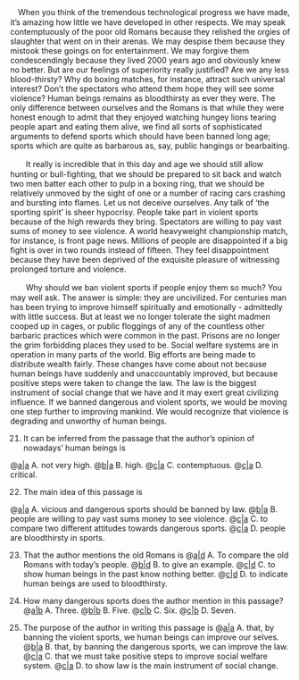 　When you think of the tremendous technological progress we have made, it’s amazing how little we have developed in other respects. We may speak contemptuously of the poor old Romans because they relished the orgies of slaughter that went on in their arenas. We may despise them because they mistook these goings on for entertainment. We may forgive them condescendingly because they lived 2000 years ago and obviously knew no better. But are our feelings of superiority really justified? Are we any less blood-thirsty? Why do boxing matches, for instance, attract such universal interest? Don’t the spectators who attend them hope they will see some violence? Human beings remains as bloodthirsty as ever they were. The only difference between ourselves and the Romans is that while they were honest enough to admit that they enjoyed watching hungey lions tearing people apart and eating them alive, we find all sorts of sophisticated arguments to defend sports which should have been banned long age; sports which are quite as barbarous as, say, public hangings or bearbaiting.

　　It really is incredible that in this day and age we should still allow hunting or bull-fighting, that we should be prepared to sit back and watch two men batter each other to pulp in a boxing ring, that we should be relatively unmoved by the sight of one or a number of racing cars crashing and bursting into flames. Let us not deceive ourselves. Any talk of ‘the sporting spirit’ is sheer hypocrisy. People take part in violent sports because of the high rewards they bring. Spectators are willing to pay vast sums of money to see violence. A world heavyweight championship match, for instance, is front page news. Millions of people are disappointed if a big fight is over in two rounds instead of fifteen. They feel disappointment because they have been deprived of the exquisite pleasure of witnessing prolonged torture and violence.

　　Why should we ban violent sports if people enjoy them so much? You may well ask. The answer is simple: they are uncivilized. For centuries man has been trying to improve himself spiritually and emotionally - admittedly with little success. But at least we no longer tolerate the sight madmen cooped up in cages, or public floggings of any of the countless other barbaric practices which were common in the past. Prisons are no longer the grim forbidding places they used to be. Social welfare systems are in operation in many parts of the world. Big efforts are being made to distribute wealth fairly. These changes have come about not because human beings have suddenly and unaccountably improved, but because positive steps were taken to change the law. The law is the biggest instrument of social change that we have and it may exert great civilizing influence. If we banned dangerous and violent sports, we would be moving one step further to improving mankind. We would recognize that violence is degrading and unworthy of human beings.
  
  21. It can be inferred from the passage that the author’s opinion of nowadays’ human beings is
  
  @[a|a]() A. not very high.
  @[b|a]() B. high.
  @[c|a]() C. contemptuous.
  @[c|a]() D. critical.
  
  22. The main idea of this passage is
  
  @[a|a]() A. vicious and dangerous sports should be banned by law.
  @[b|a]() B. people are willing to pay vast sums money to see violence.
  @[c|a]() C. to compare two different attitudes towards dangerous sports.
  @[c|a]() D. people are bloodthirsty in sports.
  
  23. That the author mentions the old Romans is
  @[a|d]() A. To compare the old Romans with today’s people.
  @[b|d]() B. to give an example.
  @[c|d]() C. to show human beings in the past know nothing better.
  @[c|d]() D. to indicate human beings are used to bloodthirsty.
  
  24. How many dangerous sports does the author mention in this passage?
  @[a|b]() A. Three.
  @[b|b]() B. Five.
  @[c|b]() C. Six.
  @[c|b]() D. Seven.
  
  25. The purpose of the author in writing this passage is
  @[a|a]() A. that, by banning the violent sports, we human beings can improve our selves.
  @[b|a]() B. that, by banning the dangerous sports, we can improve the law.
  @[c|a]() C. that we must take positive steps to improve social welfare system.
  @[c|a]() D. to show law is the main instrument of social change.
